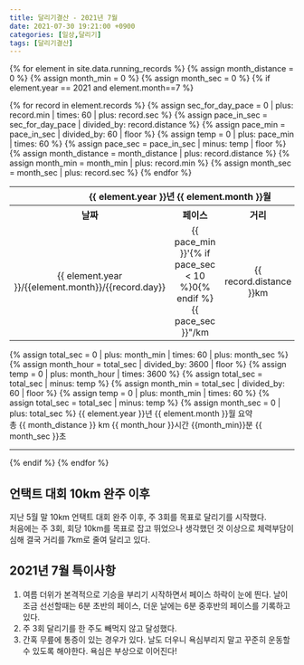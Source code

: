```yaml
---
title: 달리기결산 - 2021년 7월
date: 2021-07-30 19:21:00 +0900
categories: [일상,달리기]
tags: [달리기결산]
---
```

{% for element in site.data.running_records %}
{% assign month_distance = 0 %}
{% assign month_min = 0 %}
{% assign month_sec = 0 %}
{% if element.year == 2021 and element.month==7 %}
<table>
    <theader>
    <tr align="center">
        <th colspan="4">{{ element.year }}년 {{ element.month }}월</th>
    </tr>
    </theader>
    <tbody align="center">
        <tr>
            <th>날짜</th>
            <th>페이스</th>
            <th>거리</th>
            <th>시간</th>
        </tr>
        {% for record in element.records %}
        {% assign sec_for_day_pace = 0 | plus: record.min | times: 60 | plus: record.sec %}
        {% assign pace_in_sec = sec_for_day_pace | divided_by: record.distance %}
        {% assign pace_min = pace_in_sec | divided_by: 60 | floor %}
        {% assign temp = 0 | plus: pace_min | times: 60 %}
        {% assign pace_sec = pace_in_sec | minus: temp | floor %}
        <tr>
            <td>{{ element.year }}/{{element.month}}/{{record.day}}</td>
            <td>{{ pace_min }}'{% if pace_sec < 10 %}0{% endif %}{{ pace_sec }}"/km</td>
            <td>{{ record.distance }}km</td>
            <td>{{ record.min }}'{% if record.sec < 10 %}0{% endif %}{{ record.sec }}"</td>
        </tr>
        {% assign month_distance = month_distance | plus: record.distance %}
        {% assign month_min = month_min | plus: record.min %}
        {% assign month_sec = month_sec | plus: record.sec %}
        {% endfor %}
    </tbody>
</table>
{% assign total_sec = 0 | plus: month_min | times: 60 | plus: month_sec %}
{% assign month_hour = total_sec | divided_by: 3600 | floor %}
{% assign temp = 0 | plus: month_hour | times: 3600 %}
{% assign total_sec = total_sec | minus: temp %}
{% assign month_min = total_sec | divided_by: 60 | floor %}
{% assign temp = 0 | plus: month_min | times: 60 %}
{% assign total_sec = total_sec | minus: temp %}
{% assign month_sec = 0 | plus: total_sec %}
{{ element.year }}년 {{ element.month }}월 요약 <br>
총 {{ month_distance }} km {{ month_hour }}시간 {{month_min}}분 {{ month_sec }}초
<hr>
{% endif %}
{% endfor %}
  

## 언택트 대회 10km 완주 이후
지난 5월 말 10km 언택트 대회 완주 이후, 주 3회를 목표로 달리기를 시작했다.  
처음에는 주 3회, 회당 10km를 목표로 잡고 뛰었으나 생각했던 것 이상으로 체력부담이 심해 결국 거리를 7km로 줄여 달리고 있다.  
  
## 2021년 7월 특이사항
1. 여름 더위가 본격적으로 기승을 부리기 시작하면서 페이스 하락이 눈에 띈다.
날이 조금 선선할때는 6분 초반의 페이스, 더운 날에는 6분 중후반의 페이스를 기록하고 있다.  
2. 주 3회 달리기를 한 주도 빼먹지 않고 달성했다.
3. 간혹 무릎에 통증이 있는 경우가 있다. 날도 더우니 욕심부리지 말고 꾸준히 운동할 수 있도록 해야한다. 욕심은 부상으로 이어진다!